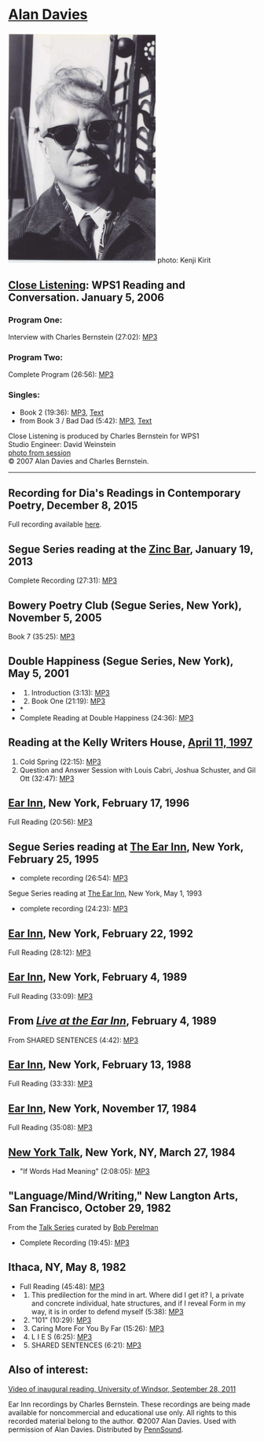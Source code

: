 [Alan Davies](http://epc.buffalo.edu/authors/davies/)
=====================================================

<img src="/static/images/Davis-Alan-by_Kenji-Kirit.jpg" width="300" />  
photo: Kenji Kirit

[Close Listening](http://writing.upenn.edu/pennsound/x/Close-Listening.php): WPS1 Reading and Conversation. January 5, 2006
---------------------------------------------------------------------------------------------------------------------------

### Program One:

Interview with Charles Bernstein (27:02): [MP3](http://media.sas.upenn.edu/pennsound/groups/Close-Listening/Davies-Alan_Interview_WPS1_NY_1-5-06.mp3.mp3)

### Program Two:

Complete Program (26:56): [MP3](http://media.sas.upenn.edu/pennsound/groups/Close-Listening/Davies-Alan_Poems_WPS1_NY_1-5-06.mp3)

### Singles:

-   Book 2 (19:36): [MP3](http://media.sas.upenn.edu/pennsound/authors/Davies-A/WPS1/Davies-Alan_01_Book-2_WPS1_NY_1-5-06.mp3), [Text](http://epc.buffalo.edu/authors/davies/Book_3.html)
-   from Book 3 / Bad Dad (5:42): [MP3](http://media.sas.upenn.edu/pennsound/authors/Davies-A/WPS1/Davies-Alan_02_Book-3_WPS1_NY_1-5-06.mp3), [Text](http://epc.buffalo.edu/authors/davies/Book_3.html)

Close Listening is produced by Charles Bernstein for WPS1  
Studio Engineer: David Weinstein  
[photo from session](http://writing.upenn.edu/pennsound/x/images/portraits/Davies-Alan_Ch-Bernstein_2007_.JPG)  
© 2007 Alan Davies and Charles Bernstein.

------------------------------------------------------------------------

Recording for Dia's Readings in Contemporary Poetry, December 8, 2015
---------------------------------------------------------------------

Full recording available [here](http://www.diaart.org/media/watch-listen/amy-king-and-alan-davies-video-from-readings-in-contemporary-poetry/category/poetry-reading/media-type/video).

Segue Series reading at the [Zinc Bar](http://writing.upenn.edu/pennsound/x/Segue-ZINC.php), January 19, 2013
-------------------------------------------------------------------------------------------------------------

Complete Recording (27:31): [MP3](http://media.sas.upenn.edu/pennsound/authors/Davies-A/Davies-Alan_Complete-Recording_Segue_Zinc-Bar_01-19-13.mp3)

Bowery Poetry Club (Segue Series, New York), November 5, 2005
-------------------------------------------------------------

Book 7 (35:25): [MP3](http://media.sas.upenn.edu/pennsound/authors/Davies-A/Davies-Alan_Book-7_Segue_NY_11-5-05.mp3)

Double Happiness (Segue Series, New York), May 5, 2001
------------------------------------------------------

-   1. Introduction (3:13): [MP3](http://media.sas.upenn.edu/pennsound/authors/Davies-A/Davies-Alan_01_Introduction_DH_NY_5-5-01.mp3)
-   2. Book One (21:19): [MP3](http://media.sas.upenn.edu/pennsound/authors/Davies-A/Davies-Alan_02_Book-One_DH_NY_5-5-01.mp3)
-   \*
-   Complete Reading at Double Happiness (24:36): [MP3](http://media.sas.upenn.edu/pennsound/authors/Davies-A/Davies-Alan_Complete-Recording_DH_NY_5-5-01.mp3)

Reading at the Kelly Writers House, [April 11, 1997](http://www.writing.upenn.edu/wh/calendar/0497.html#11)
-----------------------------------------------------------------------------------------------------------

1.  Cold Spring (22:15): [MP3](http://media.sas.upenn.edu/Pennsound/authors/Davies-A/Davies-Alan_01_Cold-Spring_KWH_04-11-97.mp3)
2.  Question and Answer Session with Louis Cabri, Joshua Schuster, and Gil Ott (32:47): [MP3](http://media.sas.upenn.edu/Pennsound/authors/Davies-A/Davies-Alan_02_Discussion_KWH_04-11-97.mp3)

[Ear Inn](http://writing.upenn.edu/pennsound/x/Ear-Inn.html), New York, February 17, 1996
-----------------------------------------------------------------------------------------

Full Reading (20:56): [MP3](http://media.sas.upenn.edu/pennsound/authors/Davies-A/Davies-Alan_Complete-Reading_Segue_Ear-Inn_2-17-96.mp3)


Segue Series reading at [The Ear Inn](Ear-Inn.php), New York, February 25, 1995
-------------------------------------------------------------------------------

-   complete recording (26:54): [MP3](http://media.sas.upenn.edu/pennsound/authors/Davies-A/Davies-Alan_Complete-Reading_Ear-Inn_NYC_2-25-95.mp3)


Segue Series reading at [The Ear Inn](Ear-Inn.php), New York, May 1, 1993

-   complete recording (24:23): [MP3](http://media.sas.upenn.edu/pennsound/authors/Davies-A/Davies-Alan_Complete-Recording_Ear-Inn_NYC_5-1-93.mp3)

[Ear Inn](http://writing.upenn.edu/pennsound/x/Ear-Inn.html), New York, February 22, 1992
-----------------------------------------------------------------------------------------

Full Reading (28:12): [MP3](http://media.sas.upenn.edu/pennsound/authors/Davies-A/Davies-Alan_Complete-Reading_Segue_Ear-Inn_2-22-92.mp3)

[Ear Inn](http://writing.upenn.edu/pennsound/x/Ear-Inn.html), New York, February 4, 1989
----------------------------------------------------------------------------------------

Full Reading (33:09): [MP3](http://media.sas.upenn.edu/pennsound/authors/Davies-A/Davies-Alan_Complete-Reading_Ear-Inn_New-York_2-4-89.mp3)

From [*Live at the Ear Inn*](http://writing.upenn.edu/pennsound/x/Live-at-the-Ear-1994.html), February 4, 1989
--------------------------------------------------------------------------------------------------------------

From SHARED SENTENCES (4:42): [MP3](http://media.sas.upenn.edu/pennsound/authors/Davies-A/Davies-Alan_from-Shared-Sentences_2-4-89_Live@Ear_06.mp3)

[Ear Inn](http://writing.upenn.edu/pennsound/x/Ear-Inn.html), New York, February 13, 1988
-----------------------------------------------------------------------------------------

Full Reading (33:33): [MP3](http://media.sas.upenn.edu/pennsound/authors/Davies-A/Davies-Alan_01_Complete-Reading_2-13-88.mp3)

[Ear Inn](http://writing.upenn.edu/pennsound/x/Ear-Inn.html), New York, November 17, 1984
-----------------------------------------------------------------------------------------

Full Reading (35:08): [MP3](http://media.sas.upenn.edu/pennsound/authors/Davies-A/Davies-Alan-w-Lynne-Tillman_Poems-Ear-Inn-NY_11-17-84.mp3)

[New York Talk](http://writing.upenn.edu/pennsound/x/NY-Talk.php), New York, NY, March 27, 1984
-----------------------------------------------------------------------------------------------

-   "If Words Had Meaning" (2:08:05): [MP3](http://media.sas.upenn.edu/pennsound/groups/New-York-Talk/Davies-Alan_Complete-Recording_If-Words-Had_NYT_3-27-84.mp3)

"Language/Mind/Writing," New Langton Arts, San Francisco, October 29, 1982
--------------------------------------------------------------------------

From the [Talk Series](Perelman-Talks.php) curated by [Bob Perelman](Perelman.php)

-   Complete Recording (19:45): [MP3](https://media.sas.upenn.edu/pennsound/authors/Davies-A/Davies-Alan_01_Language-Mind-Writing_Langton-Street_Talks_Date-Unknown.mp3)

Ithaca, NY, May 8, 1982
-----------------------

-   Full Reading (45:48): [MP3](http://media.sas.upenn.edu/pennsound/authors/Davies-A/Davies-Alan_Complete-Recording_Ithaca_NY_5-8-82.mp3)
-   1. This predilection for the mind in art. Where did I get it? I, a private and concrete individual, hate structures, and if I reveal Form in my way, it is in order to defend myself (5:38): [MP3](http://media.sas.upenn.edu/pennsound/authors/Davies-A/Davies-Alan_01_Predilection_Ithaca_NY_5-8-82.mp3)
-   2. "101" (10:29): [MP3](http://media.sas.upenn.edu/pennsound/authors/Davies-A/Davies-Alan_02_101_Ithaca_NY_5-8-82.mp3)
-   3. Caring More For You By Far (15:26): [MP3](http://media.sas.upenn.edu/pennsound/authors/Davies-A/Davies-Alan_03_Caring-For_Ithaca_NY_5-8-82.mp3)
-   4. L I E S (6:25): [MP3](http://media.sas.upenn.edu/pennsound/authors/Davies-A/Davies-Alan_04_Lies_Ithaca_NY_5-8-82.mp3)
-   5. SHARED SENTENCES (6:21): [MP3](http://media.sas.upenn.edu/pennsound/authors/Davies-A/Davies-Alan_05_Shared-Sentences_Ithaca_NY_5-8-82.mp3)

Also of interest:
-----------------

[Video of inaugural reading, University of Windsor, September 28, 2011](http://www.uwindsor.ca/english/video-recording-inaugural-reading-by-alan-davies)

Ear Inn recordings by Charles Bernstein. These recordings are being made available for noncommercial and educational use only. All rights to this recorded material belong to the author. ©2007 Alan Davies. Used with permission of Alan Davies. Distributed by [PennSound](http://writing.upenn.edu/pennsound/index.html).

